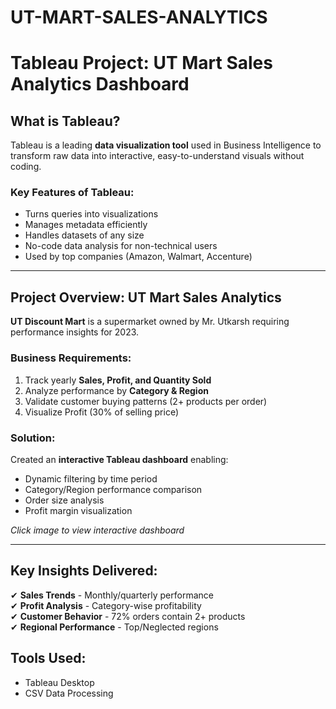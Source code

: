 # UT-MART-SALES-ANALYTICS
# Tableau Project: UT Mart Sales Analytics Dashboard  

## What is Tableau?  
Tableau is a leading **data visualization tool** used in Business Intelligence to transform raw data into interactive, easy-to-understand visuals without coding.  

### Key Features of Tableau:  
- Turns queries into visualizations  
- Manages metadata efficiently  
- Handles datasets of any size  
- No-code data analysis for non-technical users  
- Used by top companies (Amazon, Walmart, Accenture)  

---

## Project Overview: UT Mart Sales Analytics  
**UT Discount Mart** is a supermarket owned by Mr. Utkarsh requiring performance insights for 2023.  

### Business Requirements:  
1. Track yearly **Sales, Profit, and Quantity Sold**  
2. Analyze performance by **Category & Region**  
3. Validate customer buying patterns (2+ products per order)  
4. Visualize Profit (30% of selling price)  

### Solution:  
Created an **interactive Tableau dashboard** enabling:  
- Dynamic filtering by time period  
- Category/Region performance comparison  
- Order size analysis  
- Profit margin visualization  


*Click image to view interactive dashboard*  

---

## Key Insights Delivered:  
✔ **Sales Trends** - Monthly/quarterly performance  
✔ **Profit Analysis** - Category-wise profitability  
✔ **Customer Behavior** - 72% orders contain 2+ products  
✔ **Regional Performance** - Top/Neglected regions  

## Tools Used:  
- Tableau Desktop  
- CSV Data Processing  
